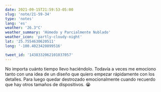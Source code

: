 ```yaml
---
date: 2021-09-15T21:59:53-05:00
slug: 'note/21-59-34'
type: 'notes'
lang: 'es'
weather: '26.3°C'
weather_summary: 'Húmedo y Parcialmente Nublado'
weather_icon: 'partly-cloudy-night'
lat: '25.7554630620511'
long: '-100.4023420899516'

tweet_id: '1438332062101037057'
---
```

No importa cuánto tiempo llevo haciéndolo. Todavía a veces me emociono tanto con una idea de un diseño que quiero empezar rápidamente con los detalles. Para luego quedar destrozado emocionalmente cuando recuerdo que hay otros tamaños de dispositivos. 😭